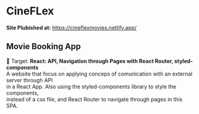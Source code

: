 # CineFLex
**Site Plubished at:** https://cineflexmovies.netlify.app/

## Movie Booking App
🎯 Target: **React: API, Navigation through Pages with React Router, styled-components**</br>
A website that focus on applying conceps of comunication with an external server through API </br>
in a React App. Also using the styled-components library to style the components,<br>
instead of a css file, and React Router to navigate through pages in this SPA.
